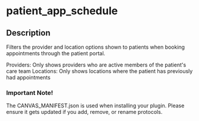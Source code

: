 patient_app_schedule
===========================

## Description

Filters the provider and location options shown to patients when booking appointments through the patient portal.

Providers: Only shows providers who are active members of the patient's care team
Locations: Only shows locations where the patient has previously had appointments

### Important Note!

The CANVAS_MANIFEST.json is used when installing your plugin. Please ensure it
gets updated if you add, remove, or rename protocols.
